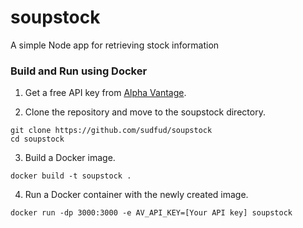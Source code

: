 # soupstock
A simple Node app for retrieving stock information

### Build and Run using Docker
1. Get a free API key from [Alpha Vantage](https://www.alphavantage.co/).

2. Clone the repository and move to the soupstock directory.
```
git clone https://github.com/sudfud/soupstock
cd soupstock
```

3. Build a Docker image.
```
docker build -t soupstock .
```

4. Run a Docker container with the newly created image.
```
docker run -dp 3000:3000 -e AV_API_KEY=[Your API key] soupstock
```
